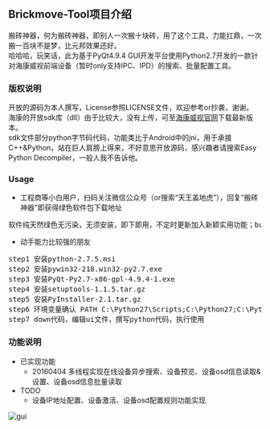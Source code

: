 ## Brickmove-Tool项目介绍
搬砖神器，何为搬砖神器，即别人一次搬十块砖，用了这个工具，力能扛鼎，一次搬一百块不是梦，比元邦效果还好。
<br/>
哈哈哈，玩笑话，此为基于PyQt4.9.4 GUI开发平台使用Python2.7开发的一款针对海康威视前端设备（暂时only支持IPC、IPD）的搜索、批量配置工具。

### 版权说明
开放的源码为本人撰写，License参照LICENSE文件，欢迎参考or抄袭，谢谢。
<br/>
海康的开放sdk库（dll）由于比较大，没有上传，可至[海康威视官网](http://www.hikvision.com/cn/download_61.html)下载最新版本。
<br/>
sdk文件部分python字节码代码，功能类比于Android中的jni，用于承接C++&Python，站在巨人肩膀上得来，不好意思开放源码，感兴趣者请搜索Easy Python Decompiler，一般人我不告诉他。

### Usage
* 工程商等小白用户，扫码关注微信公众号（or搜索“天王盖地虎”），回复“搬砖神器”即获得绿色软件包下载地址
<pre>
软件纯天然绿色无污染，无须安装，即下即用，不定时更新加入新颖实用功能；but请注意，不要放到中文文件夹中使用哦，会起不来。。。
</pre>
* 动手能力比较强的朋友
<pre>
step1 安装python-2.7.5.msi
step2 安装pywin32-218.win32-py2.7.exe
step3 安装PyQt-Py2.7-x86-gpl-4.9.4-1.exe
step4 安装setuptools-1.1.5.tar.gz
step5 安装PyInstaller-2.1.tar.gz
step6 环境变量确认 PATH C:\Python27\Scripts;C:\Python27;C:\Python27\Lib\site-packages\PyQt4;
step7 down代码，编辑ui文件，撰写python代码，执行使用
</pre>

### 功能说明
* 已实现功能
	- 20160404 多线程实现在线设备异步搜索、设备预览、设备osd信息读取&设置、设备osd信息批量读取
* TODO
	- 设备IP地址配置、设备激活、设备osd配置规则功能实现

![gui](http://cewct.img47.wal8.com/img47/542223_20160405222724/145986645894.jpg)
